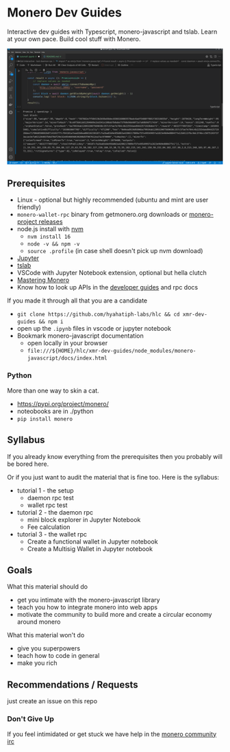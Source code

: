 # Monero Dev Guides

Interactive dev guides with Typescript, monero-javascript and tslab.
Learn at your own pace. Build cool stuff with Monero.

![dev-guide](./xmr-guide.png)

## Prerequisites

* Linux - optional but highly recommended (ubuntu and mint are user friendly)
* `monero-wallet-rpc` binary from getmonero.org downloads or [monero-project releases](https://github.com/monero-project/monero/releases/)
* node.js install with [nvm](https://github.com/nvm-sh/nvm)
    * `nvm install 16`
    * `node -v && npm -v`
    * `source .profile` (in case shell doesn't pick up nvm download)
* [Jupyter](https://jupyter.org/install)
* [tslab](https://github.com/yunabe/tslab)
* VSCode with Jupyter Notebook extension, optional but hella clutch
* [Mastering Monero](https://masteringmonero.com/book/Mastering%20Monero%20First%20Edition%20by%20SerHack%20and%20Monero%20Community.pdf)
* Know how to look up APIs in the [developer guides](https://www.getmonero.org/resources/developer-guides/) and rpc docs

If you made it through all that you are a candidate

* `git clone https://github.com/hyahatiph-labs/hlc && cd xmr-dev-guides && npm i`
* open up the `.ipynb` files in vscode or jupyter notebook
* Bookmark monero-javascript documentation
    * open locally in your browser
    * `file:///${HOME}/hlc/xmr-dev-guides/node_modules/monero-javascript/docs/index.html`

### Python

More than one way to skin a cat.

* https://pypi.org/project/monero/
* noteobooks are in ./python
* `pip install monero`

## Syllabus

If you already know everything from the prerequisites then you probably will be bored here.

Or if you just want to audit the material that is fine too. Here is the syllabus:
* tutorial 1 - the setup
    * daemon rpc test
    * wallet rpc test
* tutorial 2 - the daemon rpc
    * mini block explorer in Jupyter Notebook
    * Fee calculation
* tutorial 3 - the wallet rpc
    * Create a functional wallet in Jupyter notebook
    * Create a Multisig Wallet in Jupyter notebook

## Goals

What this material should do
* get you intimate with the monero-javascript library
* teach you how to integrate monero into web apps
* motivate the community to build more and create a circular economy around monero

What this material won't do
* give you superpowers
* teach how to code in general
* make you rich

## Recommendations / Requests

just create an issue on this repo

### Don't Give Up

If you feel intimidated or get stuck we have help in the [monero community irc](https://app.element.io/#/room/#monero-community:monero.social)
